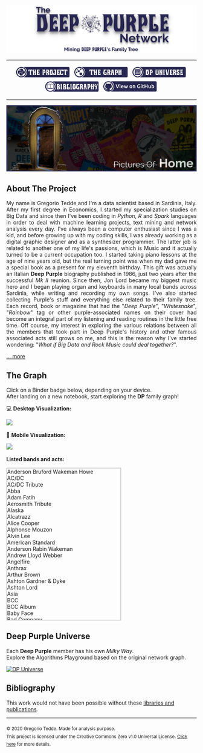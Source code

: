 <div align="center"><a href="https://greggtdd.github.io/DeepPurpleNetwork/"><img src="https://raw.githubusercontent.com/greggtdd/DeepPurpleNetwork/master/docs/site_images/dpnetwork_banner.png"></a></div>

___

<div align="center"><a href="https://greggtdd.github.io/DeepPurpleNetwork/pages/project"><img src="https://raw.githubusercontent.com/greggtdd/DeepPurpleNetwork/master/docs/site_images/button_proj.png"  width="150" height="35"></a> <a href="https://greggtdd.github.io/DeepPurpleNetwork/pages/graph"><img src="https://raw.githubusercontent.com/greggtdd/DeepPurpleNetwork/master/docs/site_images/button_graph.png"  width="150" height="35"></a> <a href="https://greggtdd.github.io/DeepPurpleNetwork/pages/dp_universe"><img src="https://raw.githubusercontent.com/greggtdd/DeepPurpleNetwork/master/docs/site_images/button_univ.png"  width="150" height="35"></a> <a href="https://greggtdd.github.io/DeepPurpleNetwork/pages/bibliography"><img src="https://raw.githubusercontent.com/greggtdd/DeepPurpleNetwork/master/docs/site_images/button_biblio.png"  width="150" height="35"></a> <a href="https://github.com/greggtdd/DeepPurpleNetwork" target="_blank"><img src="https://raw.githubusercontent.com/greggtdd/DeepPurpleNetwork/master/docs/site_images/button_git.png"  width="150" height="35"></a></div>

___

![The Deep Purple Network Project](https://github.com/greggtdd/DeepPurpleNetwork/blob/master/docs/site_images/dpnetwork_home.jpg?raw=true)

## About The Project

<div style="text-align: justify">My name is Gregorio Tedde and I'm a data scientist based in Sardinia, Italy. After my first degree in Economics, I started my specialization studies on Big Data and since then I've been coding in <em>Python</em>, <em>R</em> and <em>Spark</em> languages in order to deal with machine learning projects, text mining and network analysis every day. I've always been a computer enthusiast since I was a kid, and before growing up with my coding skills, I was already working as a digital graphic designer and as a synthesizer programmer. The latter job is related to another one of my life's passions, which is Music and it actually turned to be a current occupation too. I started taking piano lessons at the age of nine years old, but the real turning point was when my dad gave me a special book as a present for my eleventh birthday. This gift was actually an Italian <b>Deep Purple</b> biography published in 1986, just two years after the successful <em>Mk II</em> reunion. Since then, Jon Lord became my biggest music hero and I began playing organ and keyboards in many local bands across Sardinia, while writing and recording my own songs. I've also started collecting Purple's stuff and everything else related to their family tree. Each record, book or magazine that had the "<em>Deep Purple</em>", "<em>Whitesnake</em>", "<em>Rainbow</em>" tag or other purple-associated names on their cover had become an integral part of my listening and reading routines in the little free time. Off course, my interest in exploring the various relations between all the members that took part in Deep Purple's history and other famous associated acts still grows on me, and this is the reason why I've started wondering: "<em>What if Big Data and Rock Music could deal together?</em>".</div>


[... more](https://greggtdd.github.io/DeepPurpleNetwork/pages/project)


## The Graph
Click on a Binder badge below, depending on your device.<br>
After landing on a new notebook, start exploring the **DP** family graph!

💻 **Desktop Visualization:**

<a href="https://mybinder.org/v2/gh/greggtdd/DeepPurpleNetwork/master?urlpath=%2Fapps%2FDPNetworkDesktopApp.ipynb%3Fappmode_scroll%3D0" target="_blank"><img src="https://mybinder.org/badge_logo.svg"></a>


📱 **Mobile Visualization:**

<a href="https://mybinder.org/v2/gh/greggtdd/DeepPurpleNetwork/master?urlpath=%2Fapps%2FDPNetworkMobileApp.ipynb%3Fappmode_scroll%3D0" target="_blank"><img src="https://mybinder.org/badge_logo.svg"></a>

**Listed bands and acts:**
<head>
<style>
 .container { border:2px solid #ccc; width:300px; height: 400px; overflow-y: scroll; }
</style>
</head>
<div align="left">
<div class="container">
<div id="bands_list">
    Anderson Bruford Wakeman Howe<br>
    AC/DC<br>
    AC/DC Tribute<br>
    Abba<br>
    Adam Fatih<br>
    Aerosmith Tribute<br>
    Alaska<br>
    Alcatrazz<br>
    Alice Cooper<br>
    Alphonse Mouzon<br>
    Alvin Lee<br>
    American Standard<br>
    Anderson Rabin Wakeman<br>
    Andrew Lloyd Webber<br>
    Angelfire<br>
    Anthrax<br>
    Arthur Brown<br>
    Ashton Gardner & Dyke<br>
    Ashton Lord<br>
    Asia<br>
    BCC<br>
    BCC Album<br>
    Baby Face<br>
    Bad Company<br>
    Bad Company Album<br>
    Bedlam<br>
    Bernhard Welz<br>
    Bernie Marsden<br>
    Big Bertha<br>
    Billie Davis<br>
    Billy Cobham<br>
    Billy Joel<br>
    Black Label Society<br>
    Black Oak Arkansas<br>
    Black Sabbath<br>
    Black Sabbath Album<br>
    Blackmore's Night<br>
    Blessings<br>
    Blood Sweat & Tears<br>
    Blues Incorporated<br>
    Bob Dylan<br>
    Bogus Deep Purple<br>
    Bon Jovi<br>
    Boys Club<br>
    Boz Burrell<br>
    Brazen Abbot<br>
    Brian May<br>
    Bruce Dickinson<br>
    Buddy Britten & The Regents<br>
    California Breed<br>
    Captain Beyond<br>
    Chicago<br>
    Chickenfoot<br>
    Cinderella<br>
    Cofee Bar<br>
    Colusseum<br>
    Coverdale Page<br>
    Cozy Powell<br>
    Cream<br>
    Curtiss Maldoon<br>
    Cyrano And The Bergeracs<br>
    DVC<br>
    Damn Yankees<br>
    David Gilmour<br>
    David Lee Roth<br>
    Deep Purple<br>
    Def Leppard<br>
    Delta Five<br>
    Denny And The Triumphs<br>
    Denver Mule<br>
    Desperado<br>
    Device<br>
    Die Geyers<br>
    Dire Straits<br>
    Dixie Dregs<br>
    Dokken<br>
    Don Airey<br>
    Dr. John<br>
    Dream Theater<br>
    Dream Theater Album<br>
    E-Think<br>
    ELO<br>
    ELP<br>
    ELP Album<br>
    Earth Wind & Fire<br>
    Eddie Hardin<br>
    Eddie Harris<br>
    Ekseption<br>
    Electric Elves<br>
    Elf<br>
    Empire<br>
    Energy<br>
    Episode Six<br>
    Eric Clapton<br>
    Espen Lid<br>
    Europe<br>
    Fandango<br>
    Finders Keepers<br>
    Fleetwood Mac<br>
    Flying Colors<br>
    Flying Fox<br>
    Foreigner<br>
    Foreigner Album<br>
    Free<br>
    G3<br>
    GMT<br>
    Garth Rockett<br>
    Gary Moore<br>
    Genesis<br>
    George Harrison<br>
    Gillan<br>
    Gillan Glover<br>
    Giuffria<br>
    Glenn Hughes<br>
    Glenn Tipton<br>
    Gotthard<br>
    Gov't Mule<br>
    Graham Bonnet<br>
    Green Bullfrog<br>
    Greg Lake<br>
    Guns N' Roses<br>
    Hardin York<br>
    Harlot<br>
    Harvest<br>
    Heinz Burt<br>
    Hollywood Monsters<br>
    Hughes Downes<br>
    Hughes Iommi<br>
    Hughes Thrall<br>
    Hughes Turner Project<br>
    Ian Gillan<br>
    Ian Gillan Band<br>
    Iron Maiden<br>
    Jack Bruce<br>
    Jack Green<br>
    James Gang<br>
    Jan Holdeborg<br>
    Jeff Beck<br>
    Jeff Scott Soto<br>
    Jethro Tull<br>
    Jethro Tull Album<br>
    Jim Capaldi<br>
    Joe Bonamassa<br>
    Joe Lynn Turner<br>
    Joe Meek<br>
    Joe Satriani<br>
    Joe Walsh<br>
    John Mayall<br>
    Johnny Kidd And The Pirates<br>
    Jon Lord<br>
    Jon Lord Blues Project<br>
    Jordan Rudess<br>
    Journey<br>
    Judas Priest<br>
    Kansas<br>
    Keith Emerson<br>
    King Crimsom<br>
    Kings Of Chaos<br>
    Kiss<br>
    LA Guns<br>
    LMR<br>
    Led Zeppelin<br>
    Legend Voices Of Rock<br>
    Liquid Tension Experiment<br>
    Living Colour<br>
    Living Loud<br>
    Lynch Mob<br>
    Lynyrd Skynyrd<br>
    M3<br>
    MGM<br>
    Maggie Bell<br>
    Mahavishnu Orchestra<br>
    Mandrake Root<br>
    Mandred Mann<br>
    Manfred Mann<br>
    Marco Minnemann<br>
    Marsha Hunt<br>
    Masterplan<br>
    Meat Loaf<br>
    Megadeth<br>
    Metallica<br>
    Michael Bolton<br>
    Michael Jackson<br>
    Michael Men<br>
    Michael Schenker Group<br>
    Mick Jagger<br>
    Moody Blues<br>
    Moody Marsden<br>
    Moonstone Project<br>
    Mother's Army<br>
    Motörhead<br>
    Moxy<br>
    Mr. Big<br>
    Mötley Crüe<br>
    Nazareth<br>
    Nick Simper<br>
    Night Ranger<br>
    Olympic Rock & Blues Circus<br>
    Opeth<br>
    Over The Rainbow<br>
    Ozzy Osbourne<br>
    Ozzy Osbourne Tribute<br>
    PSMS<br>
    Page Plant<br>
    Paice Ashton Lord<br>
    Pat Boone<br>
    Pat Travers<br>
    Patch Of Blue<br>
    Paul Gilbert<br>
    Paul McCartney<br>
    Pete York<br>
    Peter Green<br>
    Phenomena<br>
    Phil Collins<br>
    Pink Floyd<br>
    Planet X<br>
    Poison<br>
    Popzarocca<br>
    Pretty Maids<br>
    Pride & Glory<br>
    Procol Harum<br>
    Quatermass<br>
    Queen<br>
    Quiet Riot<br>
    Quite Melon<br>
    RHCP<br>
    Rage Against The Machine<br>
    Rainbow<br>
    Randy Pie<br>
    Ratt<br>
    Repo Depo<br>
    Richie Kotzen<br>
    Rick Wakeman<br>
    Ringo Starr<br>
    Riot<br>
    River's Invitation<br>
    Robert Plant<br>
    Rock Aid Armenia<br>
    Rock Ensemble II<br>
    Rod Stewart<br>
    Roger Glover<br>
    Ronnie James Dio<br>
    Ronnie Jones<br>
    Rory Gallagher<br>
    Rosco Gordon<br>
    Roundabout<br>
    Roxy Music<br>
    Rudess Morgenstein<br>
    Rupert Hine<br>
    Rush<br>
    Rush Album<br>
    Saint Valentine's Day Massacre<br>
    Samson<br>
    Santa Barbara Machine Head<br>
    Santana<br>
    Saxon<br>
    Schon Hammer<br>
    Scorpions<br>
    Screaming Lord Sutch<br>
    Sebastian Bach<br>
    Sharon Isbin<br>
    Simon Raven Cult<br>
    Skid Row<br>
    Skid Row (Irish Band)<br>
    Slash's Snakepit<br>
    Slayer<br>
    Slipknot<br>
    Snafu<br>
    Snakecharmer<br>
    Some Other Guys<br>
    Sons Of Apollo<br>
    Soul SirKUS<br>
    Spike Edney<br>
    Spirit<br>
    Spock's Beard<br>
    Steamroller<br>
    Steve Morse Band<br>
    Stevie Nicks<br>
    Strange Brew<br>
    Strife<br>
    Sunflower Jam<br>
    Sunstorm<br>
    Supertramp<br>
    Sweetshop<br>
    Symphonyc Slam<br>
    System Of A Down<br>
    Tipton Entwistle & Powell<br>
    Talking Heads<br>
    Tempest<br>
    Ten Years After<br>
    The Allmann Brothers Band<br>
    The Aristocrats<br>
    The Artwoods<br>
    The Beatles<br>
    The Best<br>
    The Buggles<br>
    The Chateaux<br>
    The Condors<br>
    The Crusaders<br>
    The Cult<br>
    The Dead Daisies<br>
    The Dominators<br>
    The Fabulosa Brothers<br>
    The Faces<br>
    The Flowerpot Men<br>
    The Good Rats<br>
    The Government<br>
    The Hoochie Coochie Men<br>
    The Horizons<br>
    The Javelins<br>
    The Jaywalkers<br>
    The Jeff Beck Group<br>
    The Jimi Hendrix Experience<br>
    The Jumping Jimmy Band<br>
    The Kinks<br>
    The Lightnings<br>
    The MI5<br>
    The Madisons<br>
    The Marbles<br>
    The Maze<br>
    The McKinleys<br>
    The Nasty Habits<br>
    The Outlaws<br>
    The Pirates<br>
    The Police<br>
    The Police Tribute<br>
    The Renegades<br>
    The Rockers<br>
    The Rolling Stones<br>
    The Satellites<br>
    The Searchers<br>
    The Shadows Tribute<br>
    The Shindings<br>
    The Skyliners<br>
    The Spencer Davis Group<br>
    The Sweet<br>
    The Temperane Movement<br>
    The Three Musketeers<br>
    The Trip<br>
    The Vegas Kings<br>
    The Who<br>
    The Yardbirds<br>
    Thin Lizzy<br>
    Tigertailz<br>
    Tommy Bolin<br>
    Tony Ashton<br>
    Tony Iommi<br>
    Tony Martin<br>
    Toto<br>
    Traffic<br>
    Trapeze<br>
    Trevor Rabin<br>
    Twisted Sister<br>
    UFO<br>
    UK<br>
    Uli Jon Roth<br>
    Uriah Heep<br>
    Uriah Heep Live<br>
    Van Halen<br>
    Van Halen Tribute<br>
    Vanilla Fudge<br>
    Velvet Underground<br>
    Vintage 67<br>
    Wainwright's Gentlemen<br>
    Warhorse<br>
    Water (Film)<br>
    We Willie Harris<br>
    Whishbone Ash<br>
    White Lion<br>
    White Plains<br>
    Whitesnake<br>
    Widowmaker<br>
    Wild Horses<br>
    William Shatner<br>
    Winery Dogs<br>
    Winger<br>
    Y&T<br>
    Yes<br>
    Yngwie Malmsteen<br>
    Young Moody<br>
    ZZ Top<br>
    Zephyr
</div>
</div>
</div>

## Deep Purple Universe
Each **Deep Purple** member has his own <em>Milky Way</em>.<br>
Explore the Algorithms Playground based on the original network graph.

[![DP Universe](https://img.shields.io/website?color=purple&up_message=Let%27s%20go%20Space%20Truckin%27%21&url=https%3A%2F%2Fgreggtdd.github.io%2FDeepPurpleNetwork%2Fpages%2Fdp_universe)](https://greggtdd.github.io/DeepPurpleNetwork/pages/dp_universe)

## Bibliography
This work would not have been possible without these [libraries and publications](https://greggtdd.github.io/DeepPurpleNetwork/pages/bibliography).

___
<sub>© 2020 Gregorio Tedde. Made for analysis purpose.</sub><br>
<sub>This project is licensed under the Creative Commons Zero v1.0 Universal License. <a href="https://github.com/greggtdd/DeepPurpleNetwork/blob/master/LICENSE" target="_blank">Click here</a> for more details.</sub>
